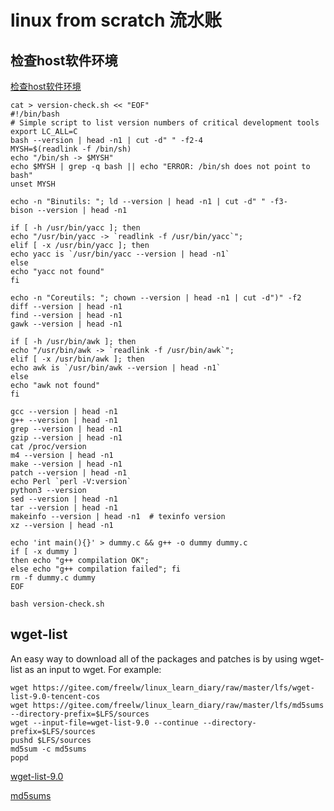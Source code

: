 # linux from scratch 流水账

## 检查host软件环境

[检查host软件环境](https://www.linuxfromscratch.org/lfs/view/stable/chapter02/hostreqs.html)

    cat > version-check.sh << "EOF"
    #!/bin/bash
    # Simple script to list version numbers of critical development tools
    export LC_ALL=C
    bash --version | head -n1 | cut -d" " -f2-4
    MYSH=$(readlink -f /bin/sh)
    echo "/bin/sh -> $MYSH"
    echo $MYSH | grep -q bash || echo "ERROR: /bin/sh does not point to bash"
    unset MYSH

    echo -n "Binutils: "; ld --version | head -n1 | cut -d" " -f3-
    bison --version | head -n1

    if [ -h /usr/bin/yacc ]; then
    echo "/usr/bin/yacc -> `readlink -f /usr/bin/yacc`";
    elif [ -x /usr/bin/yacc ]; then
    echo yacc is `/usr/bin/yacc --version | head -n1`
    else
    echo "yacc not found"
    fi

    echo -n "Coreutils: "; chown --version | head -n1 | cut -d")" -f2
    diff --version | head -n1
    find --version | head -n1
    gawk --version | head -n1

    if [ -h /usr/bin/awk ]; then
    echo "/usr/bin/awk -> `readlink -f /usr/bin/awk`";
    elif [ -x /usr/bin/awk ]; then
    echo awk is `/usr/bin/awk --version | head -n1`
    else
    echo "awk not found"
    fi

    gcc --version | head -n1
    g++ --version | head -n1
    grep --version | head -n1
    gzip --version | head -n1
    cat /proc/version
    m4 --version | head -n1
    make --version | head -n1
    patch --version | head -n1
    echo Perl `perl -V:version`
    python3 --version
    sed --version | head -n1
    tar --version | head -n1
    makeinfo --version | head -n1  # texinfo version
    xz --version | head -n1

    echo 'int main(){}' > dummy.c && g++ -o dummy dummy.c
    if [ -x dummy ]
    then echo "g++ compilation OK";
    else echo "g++ compilation failed"; fi
    rm -f dummy.c dummy
    EOF

    bash version-check.sh

## wget-list
An easy way to download all of the packages and patches is by using wget-list as an input to wget. For example:

    wget https://gitee.com/freelw/linux_learn_diary/raw/master/lfs/wget-list-9.0-tencent-cos
    wget https://gitee.com/freelw/linux_learn_diary/raw/master/lfs/md5sums --directory-prefix=$LFS/sources
    wget --input-file=wget-list-9.0 --continue --directory-prefix=$LFS/sources
    pushd $LFS/sources
    md5sum -c md5sums
    popd

[wget-list-9.0](https://gitee.com/freelw/linux_learn_diary/tree/master/lfs/wget-list-9.0)

[md5sums](https://gitee.com/freelw/linux_learn_diary/raw/master/lfs/md5sums)